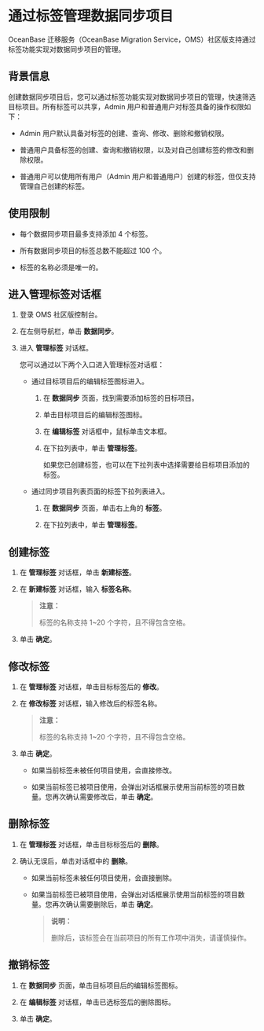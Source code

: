 # 通过标签管理数据同步项目

OceanBase 迁移服务（OceanBase Migration Service，OMS）社区版支持通过标签功能实现对数据同步项目的管理。

## 背景信息

创建数据同步项目后，您可以通过标签功能实现对数据同步项目的管理，快速筛选目标项目。所有标签可以共享，Admin 用户和普通用户对标签具备的操作权限如下：

* Admin 用户默认具备对标签的创建、查询、修改、删除和撤销权限。

* 普通用户具备标签的创建、查询和撤销权限，以及对自己创建标签的修改和删除权限。

* 普通用户可以使用所有用户（Admin 用户和普通用户）创建的标签，但仅支持管理自己创建的标签。

## 使用限制

* 每个数据同步项目最多支持添加 4 个标签。

* 所有数据同步项目的标签总数不能超过 100 个。

* 标签的名称必须是唯一的。

## 进入管理标签对话框

1. 登录 OMS 社区版控制台。

2. 在左侧导航栏，单击 **数据同步**。

3. 进入 **管理标签** 对话框。

   您可以通过以下两个入口进入管理标签对话框：

   * 通过目标项目后的编辑标签图标进入。

     1. 在 **数据同步** 页面，找到需要添加标签的目标项目。

     2. 单击目标项目后的编辑标签图标。

     3. 在 **编辑标签** 对话框中，鼠标单击文本框。

     4. 在下拉列表中，单击 **管理标签**。

        如果您已创建标签，也可以在下拉列表中选择需要给目标项目添加的标签。

   * 通过同步项目列表页面的标签下拉列表进入。

     1. 在 **数据同步** 页面，单击右上角的 **标签**。

     2. 在下拉列表中，单击 **管理标签**。

## 创建标签

1. 在 **管理标签** 对话框，单击 **新建标签**。

2. 在 **新建标签** 对话框，输入 **标签名称**。

   >**注意：**
   >
   >标签的名称支持 1\~20 个字符，且不得包含空格。

3. 单击 **确定**。

## 修改标签

1. 在 **管理标签** 对话框，单击目标标签后的 **修改**。

2. 在 **修改标签** 对话框，输入修改后的标签名称。

   >**注意：**
   >
   >标签的名称支持 1\~20 个字符，且不得包含空格。

3. 单击 **确定**。

   * 如果当前标签未被任何项目使用，会直接修改。

   * 如果当前标签已被项目使用，会弹出对话框展示使用当前标签的项目数量。您再次确认需要修改后，单击 **确定**。

## 删除标签

1. 在 **管理标签** 对话框，单击目标标签后的 **删除**。

2. 确认无误后，单击对话框中的 **删除**。

   * 如果当前标签未被任何项目使用，会直接删除。

   * 如果当前标签已被项目使用，会弹出对话框展示使用当前标签的项目数量。您再次确认需要删除后，单击 **确定**。

     >**说明：**
     >
     >删除后，该标签会在当前项目的所有工作项中消失，请谨慎操作。

## 撤销标签

1. 在 **数据同步** 页面，单击目标项目后的编辑标签图标。

2. 在 **编辑标签** 对话框，单击已选标签后的删除图标。

3. 单击 **确定**。

